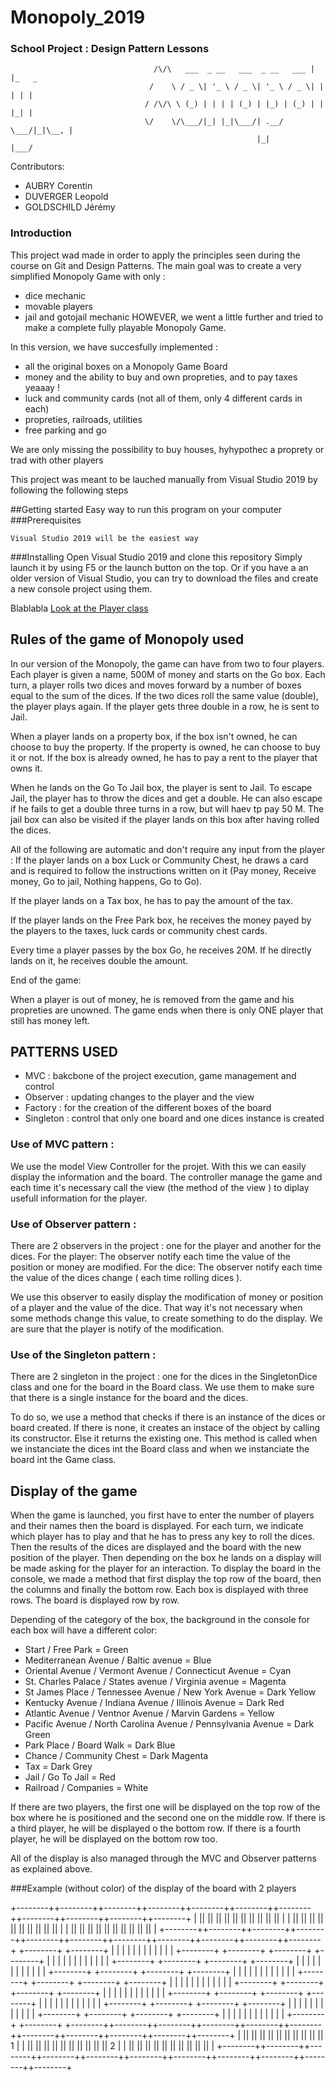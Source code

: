 
# Monopoly_2019
### School Project : Design Pattern Lessons


                                    /\/\   ___  _ __   ___  _ __   ___ | |_   _
                                   /    \ / _ \| '_ \ / _ \| '_ \ / _ \| | | | |
                                  / /\/\ \ (_) | | | | (_) | |_) | (_) | | |_| |
                                  \/    \/\___/|_| |_|\___/| .__/ \___/|_|\__, |
                                                           |_|            |___/


Contributors:
- AUBRY Corentin
- DUVERGER Leopold
- GOLDSCHILD Jérémy

### Introduction
This project wad made in order to apply the principles seen during the course on Git and Design Patterns.
The main goal was to create a very simplified Monopoly Game with only :
- dice mechanic
- movable players
- jail and gotojail mechanic
HOWEVER, we went a little further and tried to make a complete fully playable Monopoly Game.

In this version, we have succesfully implemented :
- all the original boxes on a Monopoly Game Board
- money and the ability to buy and own propreties, and to pay taxes yeaaay !
- luck and community cards (not all of them, only 4 different cards in each)
- propreties, railroads, utilities
- free parking and go

We are only missing the possibility to buy houses, hyhypothec a proprety or trad with other players

This project was meant to be lauched manually from Visual Studio 2019 by following the following steps

##Getting started
Easy way to run this program on your computer
###Prerequisites
```
Visual Studio 2019 will be the easiest way
```
###Installing
Open Visual Studio 2019 and clone this repository
Simply launch it by using F5 or the launch button on the top.
Or if you have a an older version of Visual Studio, you can try to download the files and create a new console project using them.

Blablabla [Look at the Player class](Player.cs)

## Rules of the game of Monopoly used

In our version of the Monopoly, the game can have from two to four players.
Each player is given a name, 500M of money and starts on the Go box.
Each turn, a player rolls two dices and moves forward by a number of boxes equal to the sum of the dices.
If the two dices roll the same value (double), the player plays again.
If the player gets three double in a row, he is sent to Jail.

When a player lands on a property box, if the box isn't owned, he can choose to buy the property. 
If the property is owned, he can choose to buy it or not. 
If the box is already owned, he has to pay a rent to the player that owns it.

When he lands on the Go To Jail box, the player is sent to Jail.
To escape Jail, the player has to throw the dices and get a double. He can also escape if he fails to get a double three turns in a row, but will haev tp pay 50 M. 
The jail box can also be visited if the player lands on this box after having rolled the dices.

All of the following are automatic and don't require any input from the player :
If the player lands on a box Luck or Community Chest, he draws a card and is required to follow the instructions written on it (Pay money, Receive money, Go to jail, Nothing happens, Go to Go).

If the player lands on a Tax box, he has to pay the amount of the tax.

If the player lands on the Free Park box, he receives the money payed by the players to the taxes, luck cards or community chest cards.

Every time a player passes by the box Go, he receives 20M. If he directly lands on it, he receives double the amount.

End of the game:

When a player is out of money, he is removed from the game and his propreties are unowned.
The game ends when there is only ONE player that still has money left.

## PATTERNS USED 
- MVC : bakcbone of the project execution, game management and control
- Observer : updating changes to the player and the view
- Factory : for the creation of the different boxes of the board
- Singleton : control that only one board and one dices instance is created

### Use of MVC pattern : 

We use the model View Controller for the projet. With this we can easily display the information and the board. The controller manage the game and each time it's necessary call the view (the method of the view ) to diplay usefull information for the player.


### Use of Observer pattern :

There are 2 observers in the project : one for the player and another for the dices.
For the player: The observer notify each time the value of the position or money are modified.
For the dice: The observer notify each time the value of the dices change ( each time rolling dices ).

We use this observer to easily display the modification of money or position of a player and the value of the dice.
That way it's not necessary when some methods change this value, to create something to do the display.
We are sure that the player is notify of the modification.


### Use of the Singleton pattern :

There are 2 singleton in the project : one for the dices in the SingletonDice class and one for the board in the Board class.
We use them to make sure that there is a single instance for the board and the dices.

To do so, we use a method that checks if there is an instance of the dices or board created. If there is none, it creates an instace of the object by calling its constructor. Else it returns the existing one.
This method is called when we instanciate the dices int the Board class and when we instanciate the board int the Game class.


## Display of the game

When the game is launched, you first have to enter the number of players and their names then the board is displayed.
For each turn, we indicate which player has to play and that he has to press any key to roll the dices. Then the results of the dices are displayed and the board with the new position of the player. Then depending on the box he lands on a display will be made asking for the player for an interaction.
To display the board in the console, we made a method that first display the top row of the board, then the columns and finally the bottom row.
Each box is displayed with three rows.
The board is displayed row by row.

Depending of the category of the box, the background in the console for each box will have a different color:

- Start / Free Park = Green
- Mediterranean Avenue / Baltic avenue = Blue
- Oriental Avenue / Vermont Avenue / Connecticut Avenue = Cyan
- St. Charles Palace / States avenue / Virginia avenue = Magenta
- St James Place / Tennessee Avenue / New York Avenue = Dark Yellow
- Kentucky Avenue / Indiana Avenue / Illinois Avenue = Dark Red
- Atlantic Avenue / Ventnor Avenue / Marvin Gardens = Yellow
- Pacific Avenue / North Carolina Avenue / Pennsylvania Avenue = Dark Green
- Park Place / Board Walk = Dark Blue
- Chance / Community Chest = Dark Magenta
- Tax = Dark Grey
- Jail / Go To Jail = Red
- Railroad / Companies = White

If there are two players, the first one will be displayed on the top row of the box where he is positioned and the second one on the middle row.
If there is a third player, he will be displayed o the bottom row.
If there is a fourth player, he will be displayed on the bottom row too.

All of the display is also managed through the MVC and Observer patterns as explained above.

###Example (without color) of the display of the board with 2 players

+--------++--------++--------++--------++--------++--------++--------++--------++--------++--------++--------+
|        ||        ||        ||        ||        ||        ||        ||        ||        ||        ||        |
|        ||        ||        ||        ||        ||        ||        ||        ||        ||        ||        |
|        ||        ||        ||        ||        ||        ||        ||        ||        ||        ||        |
+--------++--------++--------++--------++--------++--------++--------++--------++--------++--------++--------+
+--------+                                                                                          +--------+
|        |                                                                                          |        |
|        |                                                                                          |        |
|        |                                                                                          |        |
+--------+                                                                                          +--------+
+--------+                                                                                          +--------+
|        |                                                                                          |        |
|        |                                                                                          |        |
|        |                                                                                          |        |
+--------+                                                                                          +--------+
+--------+                                                                                          +--------+
|        |                                                                                          |        |
|        |                                                                                          |        |
|        |                                                                                          |        |
+--------+                                                                                          +--------+
+--------+                                                                                          +--------+
|        |                                                                                          |        |
|        |                                                                                          |        |
|        |                                                                                          |        |
+--------+                                                                                          +--------+
+--------+                                                                                          +--------+
|        |                                                                                          |        |
|        |                                                                                          |        |
|        |                                                                                          |        |
+--------+                                                                                          +--------+
+--------+                                                                                          +--------+
|        |                                                                                          |        |
|        |                                                                                          |        |
|        |                                                                                          |        |
+--------+                                                                                          +--------+
+--------+                                                                                          +--------+
|        |                                                                                          |        |
|        |                                                                                          |        |
|        |                                                                                          |        |
+--------+                                                                                          +--------+
+--------+                                                                                          +--------+
|        |                                                                                          |        |
|        |                                                                                          |        |
|        |                                                                                          |        |
+--------+                                                                                          +--------+
+--------+                                                                                          +--------+
|        |                                                                                          |        |
|        |                                                                                          |        |
|        |                                                                                          |        |
+--------+                                                                                          +--------+
+--------++--------++--------++--------++--------++--------++--------++--------++--------++--------++--------+
|        ||        ||        ||        ||        ||        ||        ||        ||        ||        ||   1    |
|        ||        ||        ||        ||        ||        ||        ||        ||        ||        ||   2    |
|        ||        ||        ||        ||        ||        ||        ||        ||        ||        ||        |
+--------++--------++--------++--------++--------++--------++--------++--------++--------++--------++--------+
